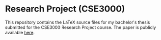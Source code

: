 # Research Project (CSE3000)

This repository contains the LaTeX source files for my bachelor's thesis submitted for the CSE3000 Research Project course. The paper is publicly available [here](https://resolver.tudelft.nl/uuid:d65e7c0b-45eb-4304-bd9b-619e98d57360).
